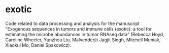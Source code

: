 # exotic
Code related to data processing and analysis for the manuscript "Exogenous sequences in tumors and immune cells (exotic): a tool for estimating the microbe abundances in tumor RNAseq data" (Rebecca Hoyd, Caroline Wheeler, Yunzhou Liu, Malvenderjit Jagjit Singh, Mitchell Muniak, Xiaokui Mo, Daniel Spakowicz).
